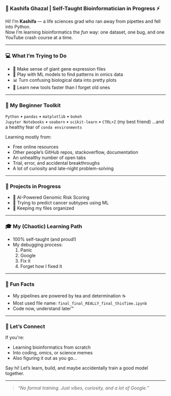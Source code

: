 ### 🧬 Kashifa Ghazal | Self-Taught Bioinformatician in Progress ⚡️

Hi! I’m **Kashifa** — a life sciences grad who ran away from pipettes and fell into Python.  
Now I’m learning bioinformatics the *fun* way: one dataset, one bug, and one YouTube crash course at a time.

---

### 💻 What I’m Trying to Do

- 🧬 Make sense of giant gene expression files 
- 🤖 Play with ML models to find patterns in omics data
- 📊 Turn confusing biological data into pretty plots  
- 🧠 Learn new tools faster than I forget old ones

---

### 🧰 My Beginner Toolkit

`Python` • `pandas` • `matplotlib` • `bokeh`  
`Jupyter Notebooks` • `seaborn` • `scikit-learn` • `CTRL+Z` (my best friend) ...and a healthy fear of `conda environments`


Learning mostly from:
- Free online resources  
- Other people’s GitHub repos, stackoverflow, documentation
- An unhealthy number of open tabs
- Trial, error, and accidental breakthroughs
- A lot of curiosity and late-night problem-solving

---

### 🔧 Projects in Progress

- 🚧 AI-Powered Genomic Risk Scoring 
- 🧬 Trying to predict cancer subtypes using ML 
- 📁 Keeping my files organized

---

### 🎓 My (Chaotic) Learning Path

- 100% self-taught (and proud!)  
- My debugging process:  
  1. Panic  
  2. Google  
  3. Fix it  
  4. Forget how I fixed it

---

### 🌈 Fun Facts

- My pipelines are powered by tea and determination ☕  
- Most used file name: `final_final_REALLY_final_thisTime.ipynb`  
- Code now, understand later™

---

### 🤝 Let’s Connect

If you're:
- Learning bioinformatics from scratch  
- Into coding, omics, or science memes  
- Also figuring it out as you go...

Say hi! Let’s learn, build, and maybe accidentally train a good model together.

---

> *“No formal training. Just vibes, curiosity, and a lot of Google.”*
